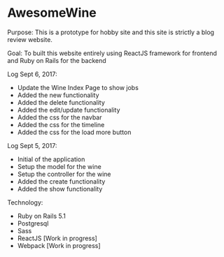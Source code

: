 # AwesomeWine

Purpose: This is a prototype for hobby site and this site is strictly a blog review website.

Goal: To built this website entirely using ReactJS framework for frontend and Ruby on Rails for the backend

Log Sept 6, 2017:
- Update the Wine Index Page to show jobs
- Added the new functionality
- Added the delete functionality
- Added the edit/update functionality
- Added the css for the navbar
- Added the css for the timeline
- Added the css for the load more button

Log Sept 5, 2017:
- Initial of the application
- Setup the model for the wine
- Setup the controller for the wine
- Added the create functionality
- Added the show functionality


Technology:
- Ruby on Rails 5.1
- Postgresql
- Sass
- ReactJS [Work in progress]
- Webpack [Work in progress]